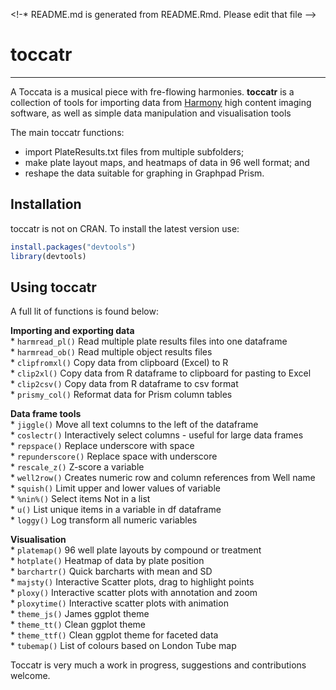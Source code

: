 
\<!-\* README.md is generated from README.Rmd. Please edit that file –\>

# toccatr

------------------------------------------------------------------------

A Toccata is a musical piece with fre-flowing harmonies. **toccatr** is
a collection of tools for importing data from
[Harmony](%22https://www.revvity.com/gb-en/product/harmony-5-2-office-revvity-hh17000019%22)
high content imaging software, as well as simple data manipulation and
visualisation tools

The main toccatr functions:

- import PlateResults.txt files from multiple subfolders;
- make plate layout maps, and heatmaps of data in 96 well format; and
- reshape the data suitable for graphing in Graphpad Prism.

## <i class="fa fa-cog" aria-hidden="true"></i> Installation

toccatr is not on CRAN. To install the latest version use:

``` r
install.packages("devtools")
library(devtools)
```

## Using toccatr

A full lit of functions is found below:

**Importing and exporting data**  
\* `harmread_pl()` Read multiple plate results files into one
dataframe  
\* `harmread_ob()` Read multiple object results files  
\* `clipfromxl()` Copy data from clipboard (Excel) to R  
\* `clip2xl()` Copy data from R dataframe to clipboard for pasting to
Excel  
\* `clip2csv()` Copy data from R dataframe to csv format  
\* `prismy_col()` Reformat data for Prism column tables

**Data frame tools**  
\* `jiggle()` Move all text columns to the left of the dataframe  
\* `coslectr()` Interactively select columns - useful for large data
frames  
\* `repspace()` Replace underscore with space  
\* `repunderscore()` Replace space with underscore  
\* `rescale_z()` Z-score a variable  
\* `well2row()` Creates numeric row and column references from Well
name  
\* `squish()` Limit upper and lower values of variable  
\* `%nin%()` Select items Not in a list  
\* `u()` List unique items in a variable in df dataframe  
\* `loggy()` Log transform all numeric variables

**Visualisation**  
\* `platemap()` 96 well plate layouts by compound or treatment  
\* `hotplate()` Heatmap of data by plate position  
\* `barchartr()` Quick barcharts with mean and SD  
\* `majsty()` Interactive Scatter plots, drag to highlight points  
\* `ploxy()` Interactive scatter plots with annotation and zoom  
\* `ploxytime()` Interactive scatter plots with animation  
\* `theme_js()` James ggplot theme  
\* `theme_tt()` Clean ggplot theme  
\* `theme_ttf()` Clean ggplot theme for faceted data  
\* `tubemap()` List of colours based on London Tube map

Toccatr is very much a work in progress, suggestions and contributions
welcome.
